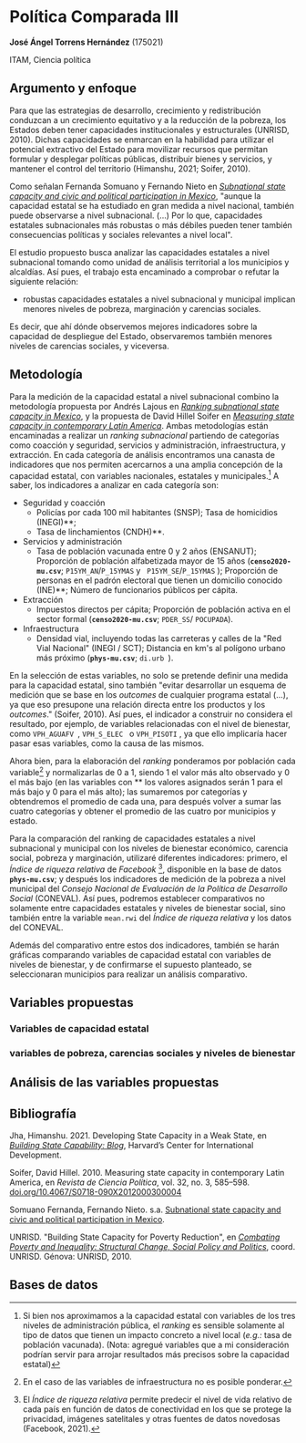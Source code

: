 # Política Comparada III

**José Ángel Torrens Hernández** (175021)

ITAM, Ciencia política

## Argumento y enfoque

Para que las estrategias de desarrollo, crecimiento y redistribución conduzcan a un crecimiento equitativo y a la reducción de la pobreza, los Estados deben tener  capacidades institucionales y estructurales (UNRISD, 2010). Dichas capacidades se enmarcan en la habilidad para utilizar el potencial extractivo del Estado para movilizar recursos que permitan formular y desplegar políticas públicas, distribuir bienes y servicios, y mantener el control  del territorio (Himanshu, 2021; Soifer, 2010). 

Como señalan Fernanda Somuano y Fernando Nieto en *[Subnational state capacity and civic and political participation in Mexico](https://www.ippapublicpolicy.org/file/paper/594d7107abda2.pdf)*, "aunque la capacidad estatal se ha estudiado en gran medida a nivel nacional, también puede observarse a nivel subnacional. (…) Por lo que,  capacidades estatales subnacionales más robustas o más débiles pueden tener también consecuencias políticas y sociales relevantes a nivel local".

El estudio propuesto busca analizar las capacidades estatales a nivel subnacional tomando  como unidad de análisis territorial a los municipios y alcaldías. Así pues, el trabajo esta encaminado a comprobar o refutar la siguiente relación:

* robustas capacidades estatales a nivel subnacional y municipal implican menores niveles de pobreza, marginación y carencias sociales.

Es decir, que ahí dónde observemos mejores indicadores sobre la capacidad de despliegue del Estado, observaremos también menores niveles de carencias sociales, y viceversa. 

## Metodología 

Para la medición de la capacidad estatal a nivel subnacional combino la metodología propuesta por Andrés Lajous en *[Ranking subnational state capacity in Mexico]((https://scholar.princeton.edu/alajous/blog/ranking-subnational-state-capacity-mexico))*, y la propuesta de David Hillel Soifer en  *[Measuring state capacity in contemporary Latin America](http://dx.doi.org/10.4067/S0718-090X2012000300004 )*. Ambas metodologías están encaminadas a realizar un *ranking subnacional* partiendo de categorías como coacción y seguridad, servicios y administración, infraestructura, y extracción. En cada categoría de análisis encontramos una canasta de indicadores que nos permiten acercarnos a una amplia concepción de la capacidad estatal, con variables nacionales, estatales y municipales.[^1]  A saber, los indicadores a analizar en cada categoría son:

- Seguridad y coacción
  - Policías por cada 100 mil habitantes (SNSP); Tasa de homicidios (INEGI)**;
  - Tasa de linchamientos (CNDH)**.
- Servicios y administración
  - Tasa de población vacunada entre 0 y 2 años (ENSANUT); Proporción de población alfabetizada mayor de 15 años (**``censo2020-mu.csv``**; ``P15YM_AN``/``P_15YMAS`` y `` P15YM_SE``/``P_15YMAS`` ); Proporción de personas en el padrón electoral que tienen un domicilio conocido (INE)**; Número de funcionarios públicos per cápita.
- Extracción
  - Impuestos directos per cápita; Proporción de población activa en el sector formal (**``censo2020-mu.csv``**; ``PDER_SS``/ ``POCUPADA``).
- Infraestructura
  - Densidad vial, incluyendo todas las carreteras y calles de la "Red Vial Nacional" (INEGI / SCT); Distancia en km's al polígono urbano más próximo (**``phys-mu.csv``**; ``di.urb ``).

En la selección de estas variables, no solo se pretende definir una medida para la capacidad estatal, sino también "evitar desarrollar un esquema de medición que se base en los *outcomes* de cualquier programa estatal (…), ya que eso presupone una relación directa entre los productos y los *outcomes*." (Soifer, 2010). Así pues, el indicador a construir no considera el resultado, por ejemplo, de variables relacionadas con el nivel de bienestar, como ``VPH_AGUAFV ``, ``VPH_S_ELEC `` o `VPH_PISOTI` , ya que ello implicaría hacer pasar esas variables, como la causa de las mismos.

Ahora bien, para la elaboración del *ranking* ponderamos por población cada variable[^2]  y normalizarlas de 0 a 1, siendo 1 el valor más alto observado y 0 el más bajo (en las variables con ** los valores asignados serán 1 para el más bajo y 0 para el más alto); las sumaremos por categorías y obtendremos el promedio de cada una, para después volver a sumar las cuatro categorías y obtener el promedio de las cuatro por municipios y estado. 

Para la comparación del ranking de capacidades estatales a nivel subnacional y municipal con los niveles de bienestar económico, carencia social, pobreza y marginación, utilizaré diferentes indicadores: primero, el *Índice de riqueza relativa* de *Facebook* [^3], disponible en la base de datos **``phys-mu.csv``**; y después los indicadores de medición de la pobreza a nivel municipal del *Consejo Nacional de Evaluación de la Política de Desarrollo Social* (CONEVAL). Así pues, podremos establecer comparativos no solamente entre capacidades estatales y niveles de bienestar social, sino también entre la variable ``mean.rwi`` del *Índice de riqueza relativa* y los datos del CONEVAL.

Además del comparativo entre estos dos indicadores, también se harán gráficas comparando variables de capacidad estatal con variables de niveles de bienestar, y de confirmarse el supuesto planteado, se seleccionaran municipios para realizar un análisis comparativo.

## Variables propuestas

### Variables de capacidad estatal

### variables de pobreza, carencias sociales y niveles de bienestar

## Análisis de las variables propuestas

## Bibliografía

Jha, Himanshu. 2021. Developing State Capacity in a Weak State, en *[Building State Capability: Blog](https://buildingstatecapability.com/2021/08/22/developing-state-capacity-in-a-weak-state/)*, Harvard’s Center for International Development.

Soifer, David Hillel. 2010. Measuring state capacity in contemporary Latin America, en *Revista de Ciencia Política*, vol. 32, no. 3, 585–598. [doi.org/10.4067/S0718-090X2012000300004](http://dx.doi.org/10.4067/S0718-090X2012000300004 )

Somuano Fernanda, Fernando Nieto. s.a. [Subnational state capacity and civic and political participation in Mexico](https://www.ippapublicpolicy.org/file/paper/594d7107abda2.pdf).

UNRISD. "Building State Capacity for Poverty Reduction", en *[Combating Poverty and Inequality: Structural Change, Social Policy and Politics](https://www.unrisd.org/80256B3C005BCCF9/(httpPublications)/BBA20D83E347DBAFC125778200440AA7?OpenDocument&panel=additional)*, coord. UNRISD. Génova: UNRISD, 2010.

## Bases de datos

[^1]: Si bien nos aproximamos a la capacidad estatal con variables de los tres niveles de administración pública, el *ranking* es sensible solamente al tipo de datos que tienen un impacto concreto a nivel local (*e.g.:* tasa de población vacunada). (Nota: agregué variables que a mi consideración podrían servir para arrojar resultados más precisos sobre la capacidad estatal)
[^2]: En el caso de las variables de infraestructura no es posible ponderar.
[^3]: El *Índice de riqueza relativa* permite predecir el nivel de vida relativo de cada país en función de datos de conectividad en los que se protege la privacidad, imágenes satelitales y otras fuentes de datos novedosas (Facebook, 2021).
